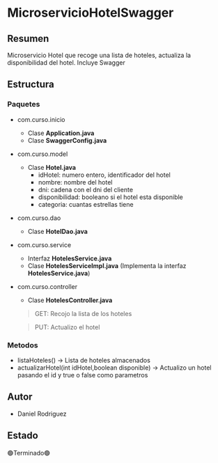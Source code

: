 # MicroservicioHotelSwagger
## Resumen
Microservicio Hotel que  recoge una lista de hoteles, actualiza la disponibilidad del hotel. 
Incluye Swagger
## Estructura
### Paquetes
* com.curso.inicio
  - Clase **Application.java**
  - Clase **SwaggerConfig.java**
* com.curso.model
  - Clase **Hotel.java**
    - idHotel: numero entero, identificador del hotel
    - nombre: nombre del hotel
    - dni: cadena con el dni del cliente
    - disponibilidad: booleano si el hotel esta disponible
    - categoria: cuantas estrellas tiene
* com.curso.dao
  - Clase **HotelDao.java**
* com.curso.service
  - Interfaz **HotelesService.java**
  - Clase **HotelesServiceImpl.java** (Implementa la interfaz **HotelesService.java**)
* com.curso.controller
  - Clase **HotelesController.java**
  
  > GET: Recojo la lista de los hoteles
  
  > PUT: Actualizo el hotel

### Metodos
* listaHoteles() -> Lista de hoteles almacenados
* actualizarHotel(int idHotel,boolean disponible) -> Actualizo un hotel pasando el id y true o false como parametros
## Autor
* Daniel Rodriguez
## Estado
🟢Terminado🟢
